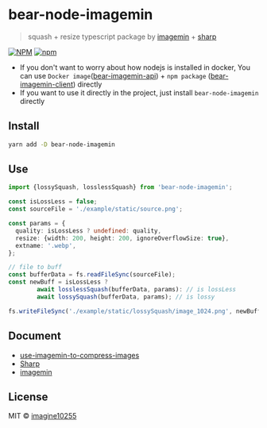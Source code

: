# bear-node-imagemin

> squash + resize typescript package by [imagemin](https://github.com/imagemin/imagemin) + [sharp](https://github.com/lovell/sharp)

[![NPM](https://img.shields.io/npm/v/bear-node-imagemin.svg)](https://www.npmjs.com/package/bear-node-imagemin)
[![npm](https://img.shields.io/npm/dm/bear-node-imagemin.svg)](https://www.npmjs.com/package/bear-node-imagemin)

- If you don't want to worry about how nodejs is installed in docker,
  You can use `Docker image`([bear-imagemin-api](https://github.com/imagine10255/bear-node-imagemin/tree/master/packages/bear-imagemin-api)) + `npm package` ([bear-imagemin-client](https://github.com/imagine10255/bear-node-imagemin/tree/master/packages/bear-imagemin-client)) directly
- If you want to use it directly in the project, just install `bear-node-imagemin` directly

## Install

```bash
yarn add -D bear-node-imagemin
```


## Use
```typescript
import {lossySquash, losslessSquash} from 'bear-node-imagemin';

const isLossLess = false;
const sourceFile = './example/static/source.png';

const params = {
  quality: isLossLess ? undefined: quality,
  resize: {width: 200, height: 200, ignoreOverflowSize: true},
  extname: '.webp',
};

// file to buff
const bufferData = fs.readFileSync(sourceFile);
const newBuff = isLossLess ?
        await losslessSquash(bufferData, params): // is lossLess
        await lossySquash(bufferData, params); // is lossy

fs.writeFileSync('./example/static/lossySquash/image_1024.png', newBuff);
```



## Document

- [use-imagemin-to-compress-images](https://web.dev/i18n/zh/use-imagemin-to-compress-images/)
- [Sharp](https://github.com/lovell/sharp)
- [imagemin](https://github.com/imagemin/imagemin)

## License

MIT © [imagine10255](https://github.com/imagine10255)
